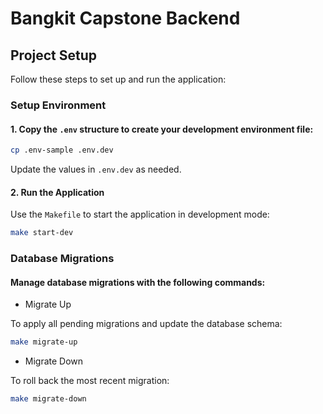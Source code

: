 # Bangkit Capstone Backend
## Project Setup
Follow these steps to set up and run the application:

### Setup Environment
#### 1. Copy the `.env` structure to create your development environment file:
```bash
cp .env-sample .env.dev
```
Update the values in `.env.dev` as needed.

#### 2. Run the Application
Use the `Makefile` to start the application in development mode:
```bash
make start-dev
```

### Database Migrations
#### Manage database migrations with the following commands:

* Migrate Up

To apply all pending migrations and update the database schema:
```bash
make migrate-up
```

* Migrate Down

To roll back the most recent migration:
```bash
make migrate-down
```